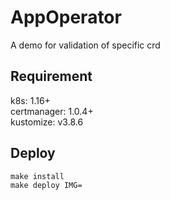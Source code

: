 # AppOperator
A demo for validation of specific crd

## Requirement
k8s: 1.16+  
certmanager: 1.0.4+  
kustomize: v3.8.6  


## Deploy

```shell
make install 
make deploy IMG=
```


